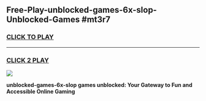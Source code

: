 
## Free-Play-unblocked-games-6x-slop-Unblocked-Games #mt3r7
<h3>
<a href="https://news.freeplayer.one?title=unblocked-games-6x-slop&ref=8M">CLICK TO PLAY</a></h3>
<hr>

<h3>
<a href="https://news.freeplayer.one?title=unblocked-games-6x-slop&ref=8M">CLICK 2 PLAY</a>
  
</h3>

<a href="https://news.freeplayer.one?title=unblocked-games-6x-slop&ref=8M"><img src="https://clearcache.store/games.png"></a>


**unblocked-games-6x-slop games unblocked: Your Gateway to Fun and Accessible Online Gaming**
